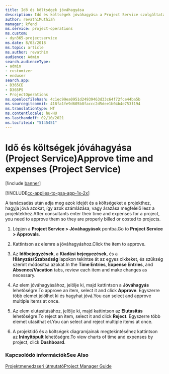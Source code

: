 ```yaml
---
title: Idő és költségek jóváhagyása
description: Idő és költségek jóváhagyása a Project Service szolgáltatásban
author: revathiMuthiah
manager: kfend
ms.service: project-operations
ms.custom:
- dyn365-projectservice
ms.date: 8/03/2018
ms.topic: article
ms.author: revathim
audience: Admin
search.audienceType:
- admin
- customizer
- enduser
search.app:
- D365CE
- D365PS
- ProjectOperations
ms.openlocfilehash: 4c1ec99ea0951d24939463d33c64f72fce44ba5b
ms.sourcegitcommit: 418fa1fe9d605b8faccc2d5dee1b04b4e753f194
ms.translationtype: HT
ms.contentlocale: hu-HU
ms.lasthandoff: 02/10/2021
ms.locfileid: "5145451"
---
```

# <a name="approve-time-and-expenses-project-service"></a><span data-ttu-id="e4136-103">Idő és költségek jóváhagyása (Project Service)</span><span class="sxs-lookup"><span data-stu-id="e4136-103">Approve time and expenses (Project Service)</span></span>

[!include [banner](../includes/psa-now-project-operations.md)]

[!INCLUDE[cc-applies-to-psa-app-1x-2x](../includes/cc-applies-to-psa-app-1x-2x.md)]

<span data-ttu-id="e4136-104">A tanácsadás után adja meg azok idejét és a költségeket a projekthez, hagyja jóvá azokat, így azok számlázása, vagy árazása megfelelő lesz a projektekhez.</span><span class="sxs-lookup"><span data-stu-id="e4136-104">After consultants enter their time and expenses for a project, you need to approve them so they are properly billed or costed to projects.</span></span>  
  
1.  <span data-ttu-id="e4136-105">Lépjen a **Project Service > Jóváhagyások** pontba.</span><span class="sxs-lookup"><span data-stu-id="e4136-105">Go to **Project Service > Approvals**.</span></span>  
  
2.  <span data-ttu-id="e4136-106">Kattintson az elemre a jóváhagyáshoz.</span><span class="sxs-lookup"><span data-stu-id="e4136-106">Click the item to approve.</span></span>  
  
3.  <span data-ttu-id="e4136-107">Az **Időbejegyzések**, a **Kiadási bejegyezések**, és a **Hiányzás/Szabadság** lapokon tekintse át az egyes cikkeket, és szükség szerint módosítsa azokat.</span><span class="sxs-lookup"><span data-stu-id="e4136-107">In the **Time Entries**, **Expense Entries**, and **Absence/Vacation** tabs, review each item and make changes as necessary.</span></span>  
  
4.  <span data-ttu-id="e4136-108">Az elem jóváhagyásához, jelölje ki, majd kattintson a **Jóváhagyás** lehetőségre.</span><span class="sxs-lookup"><span data-stu-id="e4136-108">To approve an item, select it and click **Approve**.</span></span> <span data-ttu-id="e4136-109">Egyszerre több elemet jelölhet ki és hagyhat jóvá.</span><span class="sxs-lookup"><span data-stu-id="e4136-109">You can select and approve multiple items at once.</span></span>  
  
5.  <span data-ttu-id="e4136-110">Az elem elutasításához, jelölje ki, majd kattintson az **Elutasítás** lehetőségre.</span><span class="sxs-lookup"><span data-stu-id="e4136-110">To reject an item, select it and click **Reject**.</span></span> <span data-ttu-id="e4136-111">Egyszerre több elemet utasíthat el.</span><span class="sxs-lookup"><span data-stu-id="e4136-111">You can select and reject multiple items at once.</span></span>  
  
6.  <span data-ttu-id="e4136-112">A projektidő és a költségek diagramjainak megtekintéséhez kattintson az **Irányítópult** lehetőségre.</span><span class="sxs-lookup"><span data-stu-id="e4136-112">To view charts of time and expenses by project, click **Dashboard**.</span></span>  
  
### <a name="see-also"></a><span data-ttu-id="e4136-113">Kapcsolódó információk</span><span class="sxs-lookup"><span data-stu-id="e4136-113">See Also</span></span>  
 [<span data-ttu-id="e4136-114">Projektmenedzseri útmutató</span><span class="sxs-lookup"><span data-stu-id="e4136-114">Project Manager Guide</span></span>](../psa/project-manager-guide.md)
